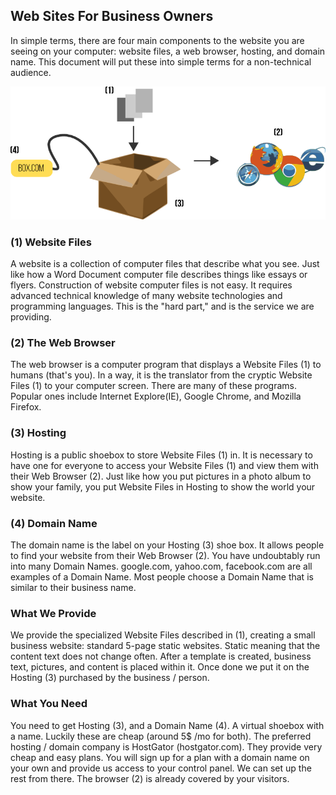 ## Web Sites For Business Owners

In simple terms, there are four main components to the website you are seeing on your computer: website files, a web browser, hosting, and domain name. This document will put these into simple terms for a non-technical audience.

![alt text](https://github.com/aaronnech/freelancelegal/raw/master/diagram.png "Figure 1")

### (1) Website Files

A website is a collection of computer files that describe what you see. Just like how a Word Document computer file describes things like essays or flyers. Construction of website computer files is not easy. It requires advanced technical knowledge of many website technologies and programming languages. This is the "hard part," and is the service we are providing.

### (2) The Web Browser

The web browser is a computer program that displays a Website Files (1) to humans (that's you). In a way, it is the translator from the cryptic Website Files (1) to your computer screen. There are many of these programs. Popular ones include Internet Explore(IE), Google Chrome, and Mozilla Firefox.

### (3) Hosting

Hosting is a public shoebox to store Website Files (1) in. It is necessary to have one for everyone to access your Website Files (1) and view them with their Web Browser (2). Just like how you put pictures in a photo album to show your family, you put Website Files in Hosting to show the world your website.

### (4) Domain Name

The domain name is the label on your Hosting (3) shoe box. It allows people to find your website from their Web Browser (2). You have undoubtably run into many Domain Names. google.com, yahoo.com, facebook.com are all examples of a Domain Name. Most people choose a Domain Name that is similar to their business name.

### What We Provide

We provide the specialized Website Files described in (1), creating a small business website: standard 5-page static websites. Static meaning that the content text does not change often. After a template is created, business text, pictures, and content is placed within it. Once done we put it on the Hosting (3) purchased by the business / person.

### What You Need

You need to get Hosting (3), and a Domain Name (4). A virtual shoebox with a name. Luckily these are cheap (around 5$ /mo for both). The preferred hosting / domain company is HostGator (hostgator.com). They provide very cheap and easy plans. You will sign up for a plan with a domain name on your own and provide us access to your control panel. We can set up the rest from there. The browser (2) is already covered by your visitors.